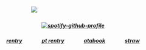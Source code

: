 ##### <p align="center">![](https://komarev.com/ghpvc/?username=trody&color=555555&label=⠀anonoomfs⠀⠀&style=flat)⠀⠀⠀⠀⠀⠀⠀  ⠀⠀⠀⠀⠀⠀ ⠀⠀⠀⠀ ⠀⠀</p>

##### <p align="center">[![spotify-github-profile](https://spotify-github-profile.kittinanx.com/api/view?uid=3152hej4rx6alviruqcx4h2xzbqi&cover_image=true&theme=novatorem&show_offline=false&background_color=121212&interchange=false&bar_color=585858&bar_color_cover=false)](https://spotify-github-profile.kittinanx.com/api/view?uid=3152hej4rx6alviruqcx4h2xzbqi&redirect=true)</p>

##### <p align="center">[rentry](https://rentry.co/hollywood)⠀⠀⠀⠀⠀[pt rentry](https://rentry.co/fourponytown)⠀⠀⠀⠀⠀[atabook](https://trody.atabook.org/)⠀⠀⠀⠀⠀[straw](https://jackrabbit.straw.page/)</p>
